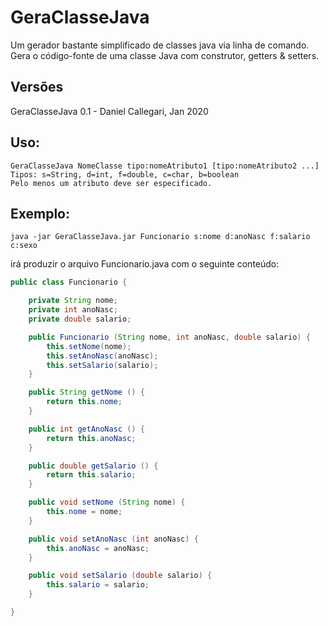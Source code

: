 # GeraClasseJava
Um gerador bastante simplificado de classes java via linha de comando.
Gera o código-fonte de uma classe Java com construtor, getters & setters.

## Versões
GeraClasseJava 0.1 - Daniel Callegari, Jan 2020

## Uso:
	GeraClasseJava NomeClasse tipo:nomeAtributo1 [tipo:nomeAtributo2 ...]
	Tipos: s=String, d=int, f=double, c=char, b=boolean
    Pelo menos um atributo deve ser especificado.

## Exemplo:
	java -jar GeraClasseJava.jar Funcionario s:nome d:anoNasc f:salario c:sexo
  
irá produzir o arquivo Funcionario.java com o seguinte conteúdo:

```java
public class Funcionario {

	private String nome;
	private int anoNasc;
	private double salario;

	public Funcionario (String nome, int anoNasc, double salario) {
		this.setNome(nome);
		this.setAnoNasc(anoNasc);
		this.setSalario(salario);
	}

	public String getNome () {
		return this.nome;
	}

	public int getAnoNasc () {
		return this.anoNasc;
	}

	public double getSalario () {
		return this.salario;
	}

	public void setNome (String nome) {
		this.nome = nome;
	}

	public void setAnoNasc (int anoNasc) {
		this.anoNasc = anoNasc;
	}

	public void setSalario (double salario) {
		this.salario = salario;
	}

}
```

